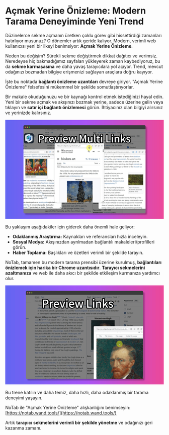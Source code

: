 
# Açmak Yerine Önizleme: Modern Tarama Deneyiminde Yeni Trend

Düzinelerce sekme açmanın üretken çoklu görev gibi hissettirdiği zamanları hatırlıyor musunuz? O dönemler artık geride kalıyor. Modern, verimli web kullanıcısı yeni bir ilkeyi benimsiyor: **Açmak Yerine Önizleme**.

Neden bu değişim? Sürekli sekme değiştirmek dikkat dağıtıcı ve verimsiz. Neredeyse hiç bakmadığımız sayfaları yükleyerek zaman kaybediyoruz, bu da **sekme karmaşasına** ve daha yavaş tarayıcılara yol açıyor. Trend, mevcut odağınızı bozmadan bilgiye erişmenizi sağlayan araçlara doğru kayıyor.

İşte bu noktada **bağlantı önizleme uzantıları** devreye giriyor. "Açmak Yerine Önizleme" felsefesini mükemmel bir şekilde somutlaştırıyorlar.

Bir makale okuduğunuzu ve bir kaynağı kontrol etmek istediğinizi hayal edin. Yeni bir sekme açmak ve akışınızı bozmak yerine, sadece üzerine gelin veya tıklayın ve **satır içi bağlantı önizlemesi** görün. İhtiyacınız olan bilgiyi alırsınız ve yerinizde kalırsınız.

![Sayfa içi bağlantı önizleme](../images/notab1.png)

Bu yaklaşım aşağıdakiler için giderek daha önemli hale geliyor:

*   **Odaklanmış Araştırma:** Kaynakları ve referansları hızla inceleyin.
*   **Sosyal Medya:** Akışınızdan ayrılmadan bağlantılı makaleleri/profilleri görün.
*   **Haber Toplama:** Başlıkları ve özetleri verimli bir şekilde tarayın.

NoTab, tamamen bu modern tarama prensibi üzerine kurulmuş, **bağlantıları önizlemek için harika bir Chrome uzantısıdır**. **Tarayıcı sekmelerini azaltmanıza** ve web ile daha akıcı bir şekilde etkileşim kurmanıza yardımcı olur.

![NoTab'ın temiz önizleme penceresi](../images/notab2.png)

Bu trene katılın ve daha temiz, daha hızlı, daha odaklanmış bir tarama deneyimi yaşayın.

NoTab ile "Açmak Yerine Önizleme" alışkanlığını benimseyin: [https://notab.wand.tools/](https://notab.wand.tools/)

Artık **tarayıcı sekmelerini verimli bir şekilde yönetme** ve odağınızı geri kazanma zamanı.
